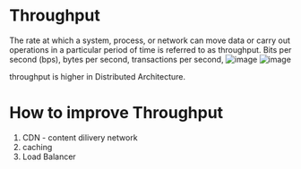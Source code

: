 # Throughput

The rate at which a system, process, or network can move data 
or carry out operations in a particular period of time is referred to as throughput. Bits per second (bps), bytes per second, transactions per second, 
![image](https://github.com/user-attachments/assets/6990df41-6c11-4c9c-ac9c-895567bedc2d)
![image](https://github.com/user-attachments/assets/97271756-1692-4e8d-9fc1-ce52dd6435f0)

throughput is higher in Distributed Architecture. 
 # How to improve Throughput
 1. CDN - content dilivery network
 2. caching
 3. Load Balancer

 
